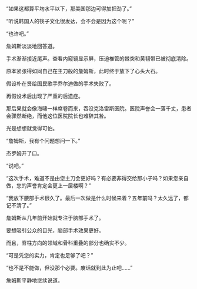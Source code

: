 “如果这都算平均水平以下，那美国那边可得加把劲了。”

“听说韩国人的筷子文化很发达，会不会是因为这个呢？”

“也许吧。”

詹姆斯淡淡地回答道。

手术渐渐接近尾声。查看内窥镜显示屏，压迫椎管的棘突和黄韧带已被彻底清除。

原本紧张得如同自己在主刀般的詹姆斯，此时终于放下了心头大石。

假设朴在贤给国民歌手乔尔迪做的手术失败了。

再假设术后出现了严重的后遗症。

那后果就会像海啸一样席卷而来，吞没克洛雷斯医院。医院声誉会一落千丈，患者会骤然断绝，而他这位医院院长也难辞其咎。

光是想想就觉得可怕。

“詹姆斯，我有个问题想问一下。”

杰罗姆开了口。

“说吧。”

“这次手术，难道不是由您主刀会更好吗？有必要非得交给那小子吗？如果您亲自做，您的声誉肯定会更上一层楼啊？”

“我放下腰部手术很久了。最后一次做是什么时候来着？五年前吗？太久远了，都记不清了。”

詹姆斯从几年前开始就专注于脑部手术了。

要想吸引公众的目光，脑部手术效果更好。

而且，脊柱方向的领域和骨科重叠的部分也确实不少。

“可是凭您的实力，肯定也足够了吧？”

“也不是不能做，但没那个必要。废话就到此为止吧……”

詹姆斯平静地继续说道。